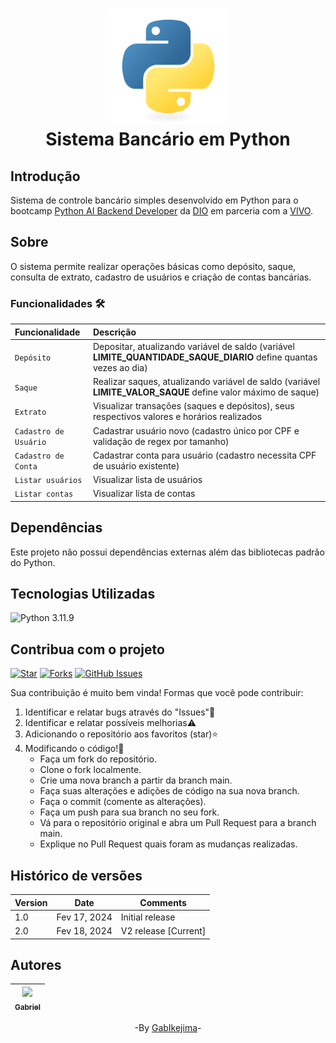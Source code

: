 <h1 align="center"><img  src="https://raw.githubusercontent.com/devicons/devicon/master/icons/python/python-original.svg" height="185" width="185"><br />Sistema Bancário em Python</h1>

## Introdução

Sistema de controle bancário simples desenvolvido em Python para o bootcamp [Python AI Backend Developer](https://web.dio.me/track/coding-future-vivo-python-ai-backend-developer) da [DIO](https://web.dio.me/home) em parceria com a [VIVO](https://vivo.com.br/).

## Sobre
O sistema permite realizar operações básicas como depósito, saque, consulta de extrato, cadastro de usuários e criação de contas bancárias.

### Funcionalidades 🛠
| Funcionalidade   | Descrição                                   |
| :---------- |:------------------------------------------ |
| `Depósito`      | Depositar, atualizando variável de saldo (variável **LIMITE_QUANTIDADE_SAQUE_DIARIO** define quantas vezes ao dia) |
| `Saque`      | Realizar saques, atualizando variável de saldo (variável **LIMITE_VALOR_SAQUE** define valor máximo de saque) |
| `Extrato`      | Visualizar transações (saques e depósitos), seus respectivos valores e horários realizados   |
| `Cadastro de Usuário`      | Cadastrar usuário novo (cadastro único por CPF e validação de regex por tamanho) |
| `Cadastro de Conta`      | Cadastrar conta para usuário (cadastro necessita CPF de usuário existente) |
| `Listar usuários`      | Visualizar lista de usuários |
| `Listar contas`      | Visualizar lista de contas |


## Dependências
Este projeto não possui dependências externas além das bibliotecas padrão do Python.

## Tecnologias Utilizadas
![Python 3.11.9](https://img.shields.io/badge/Python-3.11.9-blue)

## Contribua com o projeto
[![Star](https://img.shields.io/github/stars/GabIkejima/sistema-bancario-python-dio?style=social)](https://github.com/GabIkejima/sistema-bancario-python-dio/stargazers)
[![Forks](https://img.shields.io/github/forks/GabIkejima/sistema-bancario-python-dio?style=social)](https://github.com/GabIkejima/sistema-bancario-python-dio/forks)
[![GitHub Issues](https://img.shields.io/github/issues/GabIkejima/sistema-bancario-python-dio?style=social)](https://github.com/GabIkejima/sistema-bancario-python-dio/issues/)

Sua contribuição é muito bem vinda! Formas que você pode contribuir:
1. Identificar e relatar bugs através do "Issues"🐛
2. Identificar e relatar possíveis melhorias⚠️
3. Adicionando o repositório aos favoritos (star)⭐
4. Modificando o código!🔧
   - Faça um fork do repositório.
   - Clone o fork localmente.
   - Crie uma nova branch a partir da branch main.
   - Faça suas alterações e adições de código na sua nova branch.
   - Faça o commit (comente as alterações).
   - Faça um push para sua branch no seu fork.
   - Vá para o repositório original e abra um Pull Request para a branch main.
   - Explique no Pull Request quais foram as mudanças realizadas.

## Histórico de versões

Version|Date|Comments
-------|----|--------
|1.0|Fev 17, 2024|Initial release|
|2.0|Fev 18, 2024|V2 release [Current]|


## Autores 

| [<img loading="lazy" src="https://avatars.githubusercontent.com/u/118475573?v=4" width=115><br><sub>Gabriel</sub>](https://github.com/gabIkejima)
| :---: 

<div align="center">-By <a href="https://github.com/gabIkejima">GabIkejima</a>-</div>
